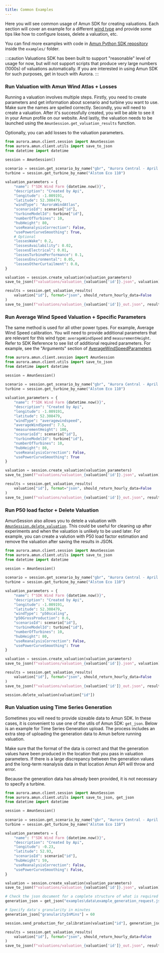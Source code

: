 ```yaml
---
title: Common Examples
---
```


Here you will see common usage of Amun SDK for creating valuations. Each section will cover an example for a different [wind type](/docs/Reference/parameters#windtype-objects) and provide some tips like how to configure losses, delete a valuation, etc.  

You can find more examples with code in [Amun Python SDK repository](https://github.com/AuroraEnergyResearch/aurora-amun-python-sdk) inside the `examples/` folder.

:::caution
Valuations SDK has been built to support "reasonable" level of usage for now, but will not support scripts that produce very large numbers (1000s) of valuations automatically. If you are interested in using Amun SDK for such purposes, get in touch with Aurora.
:::

### Run Valuation with Amun Wind Atlas + Losses
Running a valuation involves multiple steps. Firstly, you need to create parameters and get information about scenario and turbine you want to use. Make sure the names are spelled correctly. Secondly, you will need to create a valuation. After it's successfully created, you will be able to see it in your Amun profile on our website. And lastly, the valuation needs to be launched using the `AmunSession.get_valuation_results` function.  

Optionally, you can add losses to the valuation parameters.

```python
from aurora.amun.client.session import AmunSession
from aurora.amun.client.utils import save_to_json
from datetime import datetime

session = AmunSession()
    
scenario = session.get_scenario_by_name("gbr", "Aurora Central - April 2022")
turbine = session.get_turbine_by_name("Alstom Eco 110")

valuation_parameters = {
    "name": f"SDK Wind Farm {datetime.now()}",
    "description": "Created by Api",
    "longitude": -1.009191,
    "latitude": 52.308479,
    "windType": "AuroraWindAtlas",
    "scenarioId": scenario["id"],
    "turbineModelId": turbine["id"],
    "numberOfTurbines": 10,
    "hubHeight": 80,
    "useReanalysisCorrection": False,
    "usePowerCurveSmoothing": True,
    # Optional
    "lossesWake": 0.2,
    "lossesAvailability": 0.02,
    "lossesElectrical": 0.01,
    "lossesTurbinePerformance": 0.1,
    "lossesEnvironmental": 0.05,
    "lossesOtherCurtailment": 0.0,
}

valuation = session.create_valuation(valuation_parameters)
save_to_json(f"valuations/valuation_{valuation['id']}.json", valuation)

results = session.get_valuation_results(
    valuation["id"], format="json", should_return_hourly_data=False
)
save_to_json(f"valuations/valuation_{valuation['id']}_out.json", results)
```

### Run Average Wind Speed Valuation + Specific Parameters
The same method is used for all other power types. For example, Average Wind Speed calibration. You will need to provide additional parameters that are relevant for this wind type: `averageWindSpeed` and `measurementHeight`. Refer to SDK Reference to see list of additional required parameters. For example, see the "Arguments" section of [AverageWindSpeedParameters](/docs/Reference/parameters#averagewindspeedparameters-objects)

```python
from aurora.amun.client.session import AmunSession
from aurora.amun.client.utils import save_to_json
from datetime import datetime

session = AmunSession()
    
scenario = session.get_scenario_by_name("gbr", "Aurora Central - April 2022")
turbine = session.get_turbine_by_name("Alstom Eco 110")

valuation_parameters = {
    "name": f"SDK Wind Farm {datetime.now()}",
    "description": "Created by Api",
    "longitude": -1.009191,
    "latitude": 52.308479,
    "windType": "averagewindspeed",
    "averageWindSpeed": 7.5,
    "measurementHeight": 100,
    "scenarioId": scenario["id"],
    "turbineModelId": turbine["id"],
    "numberOfTurbines": 10,
    "hubHeight": 80,
    "useReanalysisCorrection": False,
    "usePowerCurveSmoothing": True
}

valuation = session.create_valuation(valuation_parameters)
save_to_json(f"valuations/valuation_{valuation['id']}.json", valuation)

results = session.get_valuation_results(
    valuation["id"], format="json", should_return_hourly_data=False
)
save_to_json(f"valuations/valuation_{valuation['id']}_out.json", results)
```

### Run P50 load factor + Delete Valuation
AmunSession also allows you to detele a valuation with [`AmunSession.delete_valuation`](/docs/Reference/session#delete_valuation). This could be useful for cleaning up after experiments and when the valuation is unlikely to be used later. For example, you can create a valution with P50 load factor estimation and remove the valuation after saving the results in JSON.

```python
from aurora.amun.client.session import AmunSession
from aurora.amun.client.utils import save_to_json
from datetime import datetime

session = AmunSession()
    
scenario = session.get_scenario_by_name("gbr", "Aurora Central - April 2022")
turbine = session.get_turbine_by_name("Alstom Eco 110")

valuation_parameters = {
    "name": f"SDK Wind Farm {datetime.now()}",
    "description": "Created by Api",
    "longitude": -1.009191,
    "latitude": 52.308479,
    "windType": "p50scaling",
    "p50GrossProduction": 0.6,
    "scenarioId": scenario["id"],
    "turbineModelId": turbine["id"],
    "numberOfTurbines": 10,
    "hubHeight": 80,
    "useReanalysisCorrection": False,
    "usePowerCurveSmoothing": True
}

valuation = session.create_valuation(valuation_parameters)
save_to_json(f"valuations/valuation_{valuation['id']}.json", valuation)

results = session.get_valuation_results(
    valuation["id"], format="json", should_return_hourly_data=False
)
save_to_json(f"valuations/valuation_{valuation['id']}_out.json", results)

session.delete_valuation(valuation["id"])
```

### Run Valuation using Time Series Generation
Sometimes you will need to provide sizeable data to Amun SDK. In these cases, it is convenient to use one of the utils of Amun SDK: `get_json`. Below is an example for Time Series Generation upload. The process includes an extra step of uploading the generation data to Amun before running valuation.

Make sure that the format of the data is correct and that the generation values have been produced in the location that you pass in valuation parameters. If there is a large discrepancy between the generation values and the long-term reanalysis data in that location Amun API will throw and error.

Because the generation data has already been provided, it is not necessary to specify a turbine.

```python
from aurora.amun.client.session import AmunSession
from aurora.amun.client.utils import save_to_json, get_json
from datetime import datetime

session = AmunSession()
    
scenario = session.get_scenario_by_name("gbr", "Aurora Central - April 2022")
turbine = session.get_turbine_by_name("Alstom Eco 110")

valuation_parameters = {
    "name": f"SDK Wind Farm {datetime.now()}",
    "description": "Created by Api",
    "longitude": -0.23,
    "latitude": 52.93,
    "scenarioId": scenario["id"],
    "hubHeight": 59,
    "useReanalysisCorrection": False,
    "usePowerCurveSmoothing": False,
}

valuation = session.create_valuation(valuation_parameters)
save_to_json(f"valuations/valuation_{valuation['id']}.json", valuation)

# Check the json document for a complete structure of what is required
generation_json = get_json("examples\data\example_generation_request.json")

# Specify data's granularity in minutes
generation_json["granularityInMins"] = 60

session.send_production_for_calibration(valuation["id"], generation_json)

results = session.get_valuation_results(
    valuation["id"], format="json", should_return_hourly_data=False
)
save_to_json(f"valuations/valuation_{valuation['id']}_out.json", results)
```
